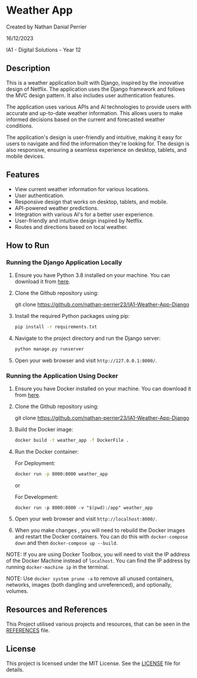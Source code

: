 # Weather App

Created by Nathan Danial Perrier

16/12/2023

IA1 - Digital Solutions - Year 12

## Description

This is a weather application built with Django, inspired by the innovative design of Netflix. The application uses the Django framework and follows the MVC design pattern. It also includes user authentication features.

The application uses various APIs and AI technologies to provide users with accurate and up-to-date weather information. This allows users to make informed decisions based on the current and forecasted weather conditions.

The application's design is user-friendly and intuitive, making it easy for users to navigate and find the information they're looking for. The design is also responsive, ensuring a seamless experience on desktop, tablets, and mobile devices.

## Features

- View current weather information for various locations.
- User authentication.
- Responsive design that works on desktop, tablets, and mobile.
- API-powered weather predictions.
- Integration with various AI's for a better user experience.
- User-friendly and intuitive design inspired by Netflix.
- Routes and directions based on local weather.

## How to Run

### Running the Django Application Locally

1. Ensure you have Python 3.8 installed on your machine. You can download it from [here](https://www.python.org/downloads/).

2. Clone the Github repository using:

    git clone https://github.com/nathan-perrier23/IA1-Weather-App-Django

3. Install the required Python packages using pip:

    ```sh
    pip install -r requirements.txt
    ```

4. Navigate to the project directory and run the Django server:

    ```sh
    python manage.py runserver
    ```

5. Open your web browser and visit `http://127.0.0.1:8000/`.

### Running the Application Using Docker

1. Ensure you have Docker installed on your machine. You can download it from [here](https://www.docker.com/products/docker-desktop).

2. Clone the Github repository using:

    git clone https://github.com/nathan-perrier23/IA1-Weather-App-Django

3. Build the Docker image:

    ```sh
    docker build -t weather_app -f DockerFile .
    ```

4. Run the Docker container:

    For Deployment:

    ```sh
    docker run -p 8000:8000 weather_app
    ```

    or 

    For Development:

    `docker run -p 8000:8000 -v "$(pwd):/app" weather_app`

5. Open your web browser and visit `http://localhost:8000/`.

6. When you make changes , you will need to rebuild the Docker images and restart the Docker containers. You 
    can do this with `docker-compose down` and then `docker-compose up --build`.

NOTE: If you are using Docker Toolbox, you will need to visit the IP address of the Docker Machine instead of `localhost`. You can find the IP address by running `docker-machine ip` in the terminal.

NOTE: Use `docker system prune -a` to remove all unused containers, networks, images (both dangling and unreferenced), and optionally, volumes.

## Resources and References

This Project utilised various projects and resources, that can be seen in the [REFERENCES](REFERENCES.md) file.

## License

This project is licensed under the MIT License. See the [LICENSE](LICENSE.md) file for details.